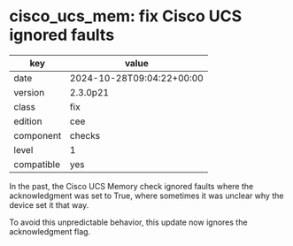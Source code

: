 [//]: # (werk v2)
# cisco_ucs_mem: fix Cisco UCS ignored faults

key        | value
---------- | ---
date       | 2024-10-28T09:04:22+00:00
version    | 2.3.0p21
class      | fix
edition    | cee
component  | checks
level      | 1
compatible | yes


In the past, the Cisco UCS Memory check ignored faults where the acknowledgment was set to True, where sometimes it was unclear why the device set it that way.

To avoid this unpredictable behavior, this update now ignores the acknowledgment flag.
